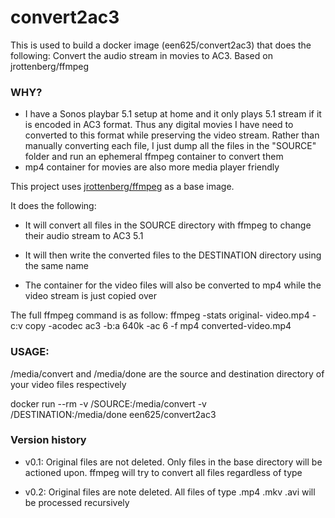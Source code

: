 # convert2ac3
This is used to build a docker image (een625/convert2ac3) that does the following:
Convert the audio stream in movies to AC3. Based on jrottenberg/ffmpeg

### WHY?
- I have a Sonos playbar 5.1 setup at home and it only plays 5.1 stream if it is encoded in AC3 format.
Thus any digital movies I have need to converted to this format while preserving the video stream.
Rather than manually converting each file, I just dump all the files in the "SOURCE" folder and run an ephemeral ffmpeg container to convert them
- mp4 container for movies are also more media player friendly


This project uses [jrottenberg/ffmpeg](https://hub.docker.com/r/jrottenberg/ffmpeg/) as a base image.


It does the following:

- It will convert all files in the SOURCE directory with ffmpeg to change their audio stream to AC3 5.1

- It will then write the converted files to the DESTINATION directory using the same name

- The container for the video files will also be converted to mp4 while the video stream is just copied over


The full ffmpeg command is as follow:
ffmpeg -stats original- video.mp4 -c:v copy -acodec ac3 -b:a 640k -ac 6 -f mp4 converted-video.mp4


### USAGE:
/media/convert and /media/done are the source and destination directory of your video files respectively


docker run --rm -v /SOURCE:/media/convert -v /DESTINATION:/media/done een625/convert2ac3

### Version history
- v0.1: Original files are not deleted. Only files in the base directory will be actioned upon. ffmpeg will try to convert all files regardless of type

- v0.2: Original files are note deleted. All files of type .mp4 .mkv .avi will be processed recursively
